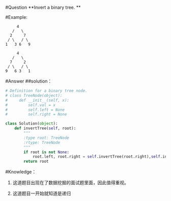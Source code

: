 #Question
**Invert a binary tree. **

#Example:
```
     4
   /   \
  2     7
 / \   / \
1   3 6   9
```

```
     4
   /   \
  7     2
 / \   / \
9   6 3   1
```

#Answer
##solution：
```python
# Definition for a binary tree node.
# class TreeNode(object):
#     def __init__(self, x):
#         self.val = x
#         self.left = None
#         self.right = None
class Solution(object):
    def invertTree(self, root):
        """
        :type root: TreeNode
        :rtype: TreeNode
        """
        if root is not None:
            root.left, root.right = self.invertTree(root.right),self.invertTree(root.left)
        return root
```

#Knowledge：
1. 这道题目出现在了数据挖掘的面试题里面，因此值得重视。

2. 这道题目一开始就知道是递归
